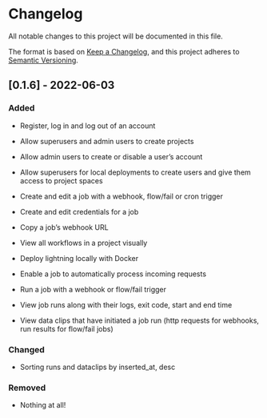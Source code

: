 # Changelog

All notable changes to this project will be documented in this file.

The format is based on [Keep a Changelog](https://keepachangelog.com/en/1.0.0/),
and this project adheres to
[Semantic Versioning](https://semver.org/spec/v2.0.0.html).

## [0.1.6] - 2022-06-03

### Added

- Register, log in and log out of an account
- Allow superusers and admin users to create projects
- Allow admin users to create or disable a user’s account 
- Allow superusers for local deployments to create users and give them access to project spaces

- Create and edit a job with a webhook, flow/fail or cron trigger
- Create and edit credentials for a job
- Copy a job’s webhook URL
- View all workflows in a project visually
- Deploy lightning locally with Docker 

- Enable a job to automatically process incoming requests
- Run a job with a webhook or flow/fail trigger
- View job runs along with their logs, exit code, start and end time
- View data clips that have initiated a job run (http requests for webhooks, run results for flow/fail jobs)

### Changed

- Sorting runs and dataclips by inserted_at, desc

### Removed

- Nothing at all!

